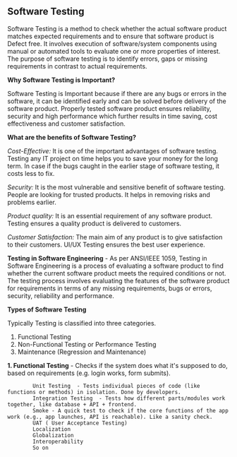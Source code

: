 ## **Software Testing**


Software Testing is a method to check whether the actual software product matches expected requirements and to ensure that software product is Defect free. It involves execution of software/system components using manual or automated tools to evaluate one or more properties of interest. The purpose of software testing is to identify errors, gaps or missing requirements in contrast to actual requirements.

**Why Software Testing is Important?**

Software Testing is Important because if there are any bugs or errors in the software, it can be identified early and can be solved before delivery of the software product. Properly tested software product ensures reliability, security and high performance which further results in time saving, cost effectiveness and customer satisfaction.

**What are the benefits of Software Testing?**

*Cost-Effective:* It is one of the important advantages of software testing. Testing any IT project on time helps you to save your money for the long term. In case if the bugs caught in the earlier stage of software testing, it costs less to fix.

*Security:* It is the most vulnerable and sensitive benefit of software testing. People are looking for trusted products. It helps in removing risks and problems earlier.

*Product quality:* It is an essential requirement of any software product. Testing ensures a quality product is delivered to customers.

*Customer Satisfaction:* The main aim of any product is to give satisfaction to their customers. UI/UX Testing ensures the best user experience.

**Testing in Software Engineering**  - As per ANSI/IEEE 1059, Testing in Software Engineering is a process of evaluating a software product to find whether the current software product meets the required conditions or not. The testing process involves evaluating the features of the software product for requirements in terms of any missing requirements, bugs or errors, security, reliability and performance.

**Types of Software Testing**

Typically Testing is classified into three categories.

1. Functional Testing
2. Non-Functional Testing or Performance Testing
3. Maintenance (Regression and Maintenance)


**1. Functional Testing**  -  Checks if the system does what it's supposed to do, based on requirements (e.g. login works, form submits).

            Unit Testing  - Tests individual pieces of code (like functions or methods) in isolation. Done by developers.
            Integration Testing  - Tests how different parts/modules work together, like database + API + frontend.
            Smoke - A quick test to check if the core functions of the app work (e.g., app launches, API is reachable). Like a sanity check.
            UAT ( User Acceptance Testing)
            Localization
            Globalization
            Interoperability
            So on